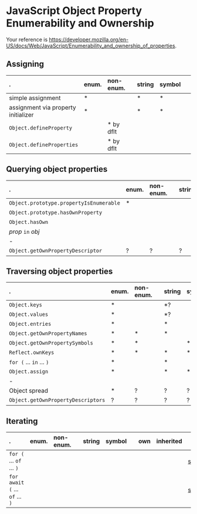 # JavaScript Object Property Enumerability and Ownership

Your reference is <https://developer.mozilla.org/en-US/docs/Web/JavaScript/Enumerability_and_ownership_of_properties>.

## Assigning

| .                                   | enum. | non-enum. |   | string | symbol |   | own | inherited |                                                                                                                    |
|:------------------------------------|:------|:----------|:--|:-------|:-------|:--|:----|:----------|--------------------------------------------------------------------------------------------------------------------|
| simple assignment                   | *     |           |   | *      | *      |   | *   |           |                                                                                                                    |
| assignment via property initializer | *     |           |   | *      | *      |   | *   |           |                                                                                                                    |
| `Object.defineProperty`             |       | * by dflt |   |        |        |   |     |           | [source](https://developer.mozilla.org/en-US/docs/Web/JavaScript/Reference/Global_Objects/Object/defineProperty)   |
| `Object.defineProperties`           |       | * by dflt |   |        |        |   |     |           | [source](https://developer.mozilla.org/en-US/docs/Web/JavaScript/Reference/Global_Objects/Object/defineProperties) |

## Querying object properties

| .                                       | enum. | non-enum. |   | string | symbol |   | own | inherited |                                                                                                                            |
|:----------------------------------------|:------|:----------|:--|:-------|:-------|:--|:----|:----------|----------------------------------------------------------------------------------------------------------------------------|
| `Object.prototype.propertyIsEnumerable` | *     |           |   |        |        |   | *   |           | [source](https://developer.mozilla.org/en-US/docs/Web/JavaScript/Reference/Global_Objects/Object/propertyIsEnumerable)     |
| `Object.prototype.hasOwnProperty`       |       |           |   |        |        |   | *   |           | [source](https://developer.mozilla.org/en-US/docs/Web/JavaScript/Reference/Global_Objects/Object/hasOwnProperty)           |
| `Object.hasOwn`                         |       |           |   |        |        |   | *   |           | [source](https://developer.mozilla.org/en-US/docs/Web/JavaScript/Reference/Global_Objects/Object/hasOwn)                   |
| <var>prop</var> `in` <var>obj</var>     |       |           |   |        |        |   | *   | *         | [source](https://developer.mozilla.org/en-US/docs/Web/JavaScript/Reference/Operators/in)                                   |
| \-                                      |       |           |   |        |        |   |     |           |                                                                                                                            |
| `Object.getOwnPropertyDescriptor`       | ?     | ?         |   | ?      | ?      |   | ?   | ?         | [source](https://developer.mozilla.org/en-US/docs/Web/JavaScript/Reference/Global_Objects/Object/getOwnPropertyDescriptor) |

## Traversing object properties

| .                                  | enum. | non-enum. |   | string | symbol |   | own | inherited |                                                                                                                             |
|:-----------------------------------|:------|:----------|:--|:-------|:-------|:--|:----|:----------|-----------------------------------------------------------------------------------------------------------------------------|
| `Object.keys`                      | *     |           |   | *?     |        |   | *   |           | [source](https://developer.mozilla.org/en-US/docs/Web/JavaScript/Reference/Global_Objects/Object/keys)                      |
| `Object.values`                    | *     |           |   | *?     |        |   | *   |           | [source](https://developer.mozilla.org/en-US/docs/Web/JavaScript/Reference/Global_Objects/Object/values)                    |
| `Object.entries`                   | *     |           |   | *      |        |   | *   |           | [source](https://developer.mozilla.org/en-US/docs/Web/JavaScript/Reference/Global_Objects/Object/entries)                   |
| `Object.getOwnPropertyNames`       | *     | *         |   | *      |        |   | *   |           | [source](https://developer.mozilla.org/en-US/docs/Web/JavaScript/Reference/Global_Objects/Object/getOwnPropertyNames)       |
| `Object.getOwnPropertySymbols`     | *     | *         |   |        | *      |   | *   |           | [source](https://developer.mozilla.org/en-US/docs/Web/JavaScript/Reference/Global_Objects/Object/getOwnPropertySymbols)     |
| `Reflect.ownKeys`                  | *     | *         |   | *      | *      |   | *   |           | [source](https://developer.mozilla.org/en-US/docs/Web/JavaScript/Reference/Global_Objects/Reflect/ownKeys)                  |
| `for (` ... `in` ... `)`           | *     |           |   | *      |        |   | *   | *         | [source](https://developer.mozilla.org/en-US/docs/Web/JavaScript/Reference/Statements/for...in)                             |
| `Object.assign`                    | *     |           |   | *      | *      |   | *   |           | [source](https://developer.mozilla.org/en-US/docs/Web/JavaScript/Reference/Global_Objects/Object/assign)                    |
| \-                                 |       |           |   |        |        |   |     |           |                                                                                                                             |
| Object spread                      | *     | ?         |   | ?      | ?      |   | ?   | ?         | [source](https://developer.mozilla.org/en-US/docs/Web/JavaScript/Reference/Operators/Spread_syntax)                         |
| `Object.getOwnPropertyDescriptors` | ?     | ?         |   | ?      | ?      |   | ?   | ?         | [source](https://developer.mozilla.org/en-US/docs/Web/JavaScript/Reference/Global_Objects/Object/getOwnPropertyDescriptors) |

## Iterating

| .                                  | enum. | non-enum. |   | string | symbol |   | own | inherited |                                                                                                                             |
|:-----------------------------------|:------|:----------|:--|:-------|:-------|:--|:----|:----------|-----------------------------------------------------------------------------------------------------------------------------|
| `for (` ... `of` ... `)`           |       |           |   |        |        |   |     |           | [source](https://developer.mozilla.org/en-US/docs/Web/JavaScript/Reference/Statements/for...of)                             |
| `for await (` ... `of` ... `)`     |       |           |   |        |        |   |     |           | [source](https://developer.mozilla.org/en-US/docs/Web/JavaScript/Reference/Statements/for-await...of)                       |
